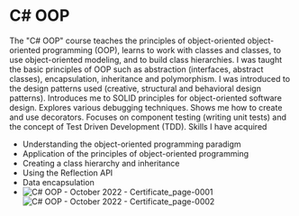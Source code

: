# C# OOP
 The "C# OOP" course teaches the principles of object-oriented object-oriented programming (OOP), learns to work with classes and classes, to use object-oriented modeling, and to build class hierarchies. I was taught the basic principles of OOP such as abstraction (interfaces, abstract classes), encapsulation, inheritance and polymorphism. I was introduced to the design patterns used (creative, structural and behavioral design patterns). Introduces me to SOLID principles for object-oriented software design. Explores various debugging techniques. Shows me how to create and use decorators. Focuses on component testing (writing unit tests) and the concept of Test Driven Development (TDD).
Skills I have acquired
- Understanding the object-oriented programming paradigm
- Application of the principles of object-oriented programming
- Creating a class hierarchy and inheritance
- Using the Reflection API
- Data encapsulation
- ![C# OOP - October 2022 - Certificate_page-0001](https://user-images.githubusercontent.com/106109182/207630725-2035e3dc-4611-4e03-b9ba-a2c73ec6add0.jpg)
![C# OOP - October 2022 - Certificate_page-0002](https://user-images.githubusercontent.com/106109182/207630756-4a21ba93-bf6d-4772-9e3c-cfeb37ce3d26.jpg)
